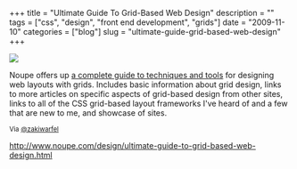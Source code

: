 +++
title = "Ultimate Guide To Grid-Based Web Design"
description = ""
tags = ["css", "design", "front end development", "grids"]
date = "2009-11-10"
categories = ["blog"]
slug = "ultimate-guide-grid-based-web-design"
+++



  <div class="notebook-screenshot"><a href="http://www.noupe.com/design/ultimate-guide-to-grid-based-web-design.html"><img src="http://media.konigi.com/bluga/wt4af9cebbf15ff_large.jpg"/></a></div><p>Noupe offers up <a href="http://www.noupe.com/design/ultimate-guide-to-grid-based-web-design.html">a complete guide to techniques and tools</a> for designing web layouts with grids. Includes basic information about grid design, links to more articles on specific aspects of grid-based design from other sites, links to all of the CSS grid-based layout frameworks I've heard of and a few that are new to me, and showcase of sites.</p>

<p><small>Via <a href="http://twitter.com/zakiwarfel/status/5598528874">@zakiwarfel</a></small></p>

    
  <a href="http://www.noupe.com/design/ultimate-guide-to-grid-based-web-design.html">http://www.noupe.com/design/ultimate-guide-to-grid-based-web-design.html</a>
